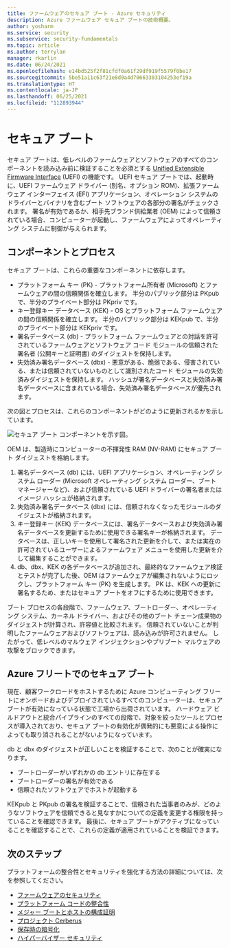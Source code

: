 ```yaml
---
title: ファームウェアのセキュア ブート - Azure セキュリティ
description: Azure ファームウェア セキュア ブートの技術概要。
author: yosharm
ms.service: security
ms.subservice: security-fundamentals
ms.topic: article
ms.author: terrylan
manager: rkarlin
ms.date: 06/24/2021
ms.openlocfilehash: e14bd525f2f81cfdf0a61f29df919f5579f0be17
ms.sourcegitcommit: 5be51a11c63f21e8d9a4d70663303104253ef19a
ms.translationtype: HT
ms.contentlocale: ja-JP
ms.lasthandoff: 06/25/2021
ms.locfileid: "112893944"
---
```

# <a name="secure-boot"></a>セキュア ブート

セキュア ブートは、低レベルのファームウェアとソフトウェアのすべてのコンポーネントを読み込み前に検証することを必須とする [Unified Extensible Firmware Interface](https://en.wikipedia.org/wiki/Unified_Extensible_Firmware_Interface) (UEFI) の機能です。 UEFI セキュア ブートでは、起動時に、UEFI ファームウェア ドライバー (別名、オプション ROM)、拡張ファームウェア インターフェイス (EFI) アプリケーション、オペレーション システムのドライバーとバイナリを含むブート ソフトウェアの各部分の署名がチェックされます。 署名が有効であるか、相手先ブランド供給業者 (OEM) によって信頼されている場合、コンピューターが起動し、ファームウェアによってオペレーティング システムに制御が与えられます。

## <a name="components-and-process"></a>コンポーネントとプロセス

セキュア ブートは、これらの重要なコンポーネントに依存します。

- プラットフォーム キー (PK) - プラットフォーム所有者 (Microsoft) とファームウェアの間の信頼関係を確立します。 半分のパブリック部分は PKpub で、半分のプライベート部分は PKpriv です。
- キー登録キー データベース (KEK) - OS とプラットフォーム ファームウェアの間の信頼関係を確立します。 半分のパブリック部分は KEKpub で、半分のプライベート部分は KEKpriv です。
- 署名データベース (db) - プラットフォーム ファームウェアとの対話を許可されているファームウェアとソフトウェア コード モジュールの信頼された署名者 (公開キーと証明書) のダイジェストを保持します。
- 失効済み署名データベース (dbx) - 悪意がある、脆弱である、侵害されている、または信頼されていないものとして識別されたコード モジュールの失効済みダイジェストを保持します。 ハッシュが署名データベースと失効済み署名データベースに含まれている場合、失効済み署名データベースが優先されます。

次の図とプロセスは、これらのコンポーネントがどのように更新されるかを示しています。

![セキュア ブート コンポーネントを示す図。](./media/secure-boot/secure-boot.png)

OEM は、製造時にコンピューターの不揮発性 RAM (NV-RAM) にセキュア ブート ダイジェストを格納します。

1. 署名データベース (db) には、UEFI アプリケーション、オペレーティング システム ローダー (Microsoft オペレーティング システム ローダー、ブート マネージャーなど)、および信頼されている UEFI ドライバーの署名者またはイメージ ハッシュが格納されます。
2. 失効済み署名データベース (dbx) には、信頼されなくなったモジュールのダイジェストが格納されます。
3. キー登録キー (KEK) データベースには、署名データベースおよび失効済み署名データベースを更新するために使用できる署名キーが格納されます。 データベースは、正しいキーを使用して署名された更新を介して、または実在の許可されているユーザーによるファームウェア メニューを使用した更新を介して編集することができます。
4. db、dbx、KEK の各データベースが追加され、最終的なファームウェア検証とテストが完了した後、OEM はファームウェアが編集されないようにロックし、プラットフォーム キー (PK) を生成します。 PK は、KEK への更新に署名するため、またはセキュア ブートをオフにするために使用できます。

ブート プロセスの各段階で、ファームウェア、ブートローダー、オペレーティング システム、カーネル ドライバー、およびその他のブート チェーン成果物のダイジェストが計算され、許容値と比較されます。 信頼されていないことが判明したファームウェアおよびソフトウェアは、読み込みが許可されません。 したがって、低レベルのマルウェア インジェクションやプリブート マルウェアの攻撃をブロックできます。

## <a name="secure-boot-on-the-azure-fleet"></a>Azure フリートでのセキュア ブート
現在、顧客ワークロードをホストするために Azure コンピューティング フリートにオンボードおよびデプロイされているすべてのコンピューターは、セキュア ブートが有効になっている状態で工場から出荷されています。 ハードウェア ビルドアウトと統合パイプラインのすべての段階で、対象を絞ったツールとプロセスが導入されており、セキュア ブートの有効化が偶発的にも悪意による操作によっても取り消されることがないようになっています。

db と dbx のダイジェストが正しいことを検証することで、次のことが確実になります。

- ブートローダーがいずれかの db エントリに存在する
- ブートローダーの署名が有効である
- 信頼されたソフトウェアでホストが起動する

 KEKpub と PKpub の署名を検証することで、信頼された当事者のみが、どのようなソフトウェアを信頼できると見なすかについての定義を変更する権限を持っていることを確認できます。 最後に、セキュア ブートがアクティブになっていることを確認することで、これらの定義が適用されていることを検証できます。

## <a name="next-steps"></a>次のステップ
プラットフォームの整合性とセキュリティを強化する方法の詳細については、次を参照してください。

- [ファームウェアのセキュリティ](firmware.md)
- [プラットフォーム コードの整合性](code-integrity.md)
- [メジャー ブートとホストの構成証明](measured-boot-host-attestation.md)
- [プロジェクト Cerberus](project-cerberus.md)
- [保存時の暗号化](encryption-atrest.md)
- [ハイパーバイザー セキュリティ](hypervisor.md)